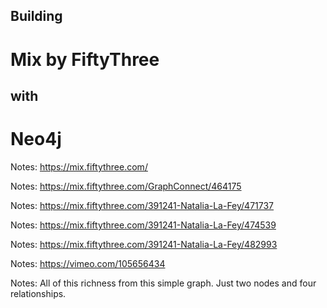 ## Building
# Mix by FiftyThree
## with
# Neo4j

Notes:
https://mix.fiftythree.com/


<!-- .slide: data-background="/images/mix-neo4j/graphconnect-2014.jpg" data-background-transition="slide" -->

Notes:
https://mix.fiftythree.com/GraphConnect/464175


<!-- .slide: data-background="/images/mix-neo4j/gc-monster1.jpg" data-background-transition="none" -->

Notes:
https://mix.fiftythree.com/391241-Natalia-La-Fey/471737


<!-- .slide: data-background="/images/mix-neo4j/gc-monster2.jpg" data-background-transition="none" -->

Notes:
https://mix.fiftythree.com/391241-Natalia-La-Fey/474539


<!-- .slide: data-background="/images/mix-neo4j/gc-monster3.jpg" data-background-transition="none" -->

Notes:
https://mix.fiftythree.com/391241-Natalia-La-Fey/482993


<!-- .slide: data-background="/images/mix-neo4j/mix-background-1024x768.png" data-background-transition="slide" -->

Notes:
https://vimeo.com/105656434


<!-- .slide: data-background="/images/mix-neo4j/mix-graph0-template.jpg" data-background-transition="slide" -->


<!-- .slide: data-background="/images/mix-neo4j/mix-graph1-users.jpg" data-background-transition="none" -->


<!-- .slide: data-background="/images/mix-neo4j/mix-graph2-follows.jpg" data-background-transition="none" -->


<!-- .slide: data-background="/images/mix-neo4j/mix-graph3-creation.jpg" data-background-transition="none" -->


<!-- .slide: data-background="/images/mix-neo4j/mix-graph4-remix.jpg" data-background-transition="none" -->


<!-- .slide: data-background="/images/mix-neo4j/mix-graph5-remixes.jpg" data-background-transition="none" -->


<!-- .slide: data-background="/images/mix-neo4j/mix-graph6-stars.jpg" data-background-transition="none" -->


<!-- .slide: data-background="/images/mix-neo4j/mix-graph7-user1.jpg" data-background-transition="none" -->


<!-- .slide: data-background="/images/mix-neo4j/mix-graph8-user2.jpg" data-background-transition="none" -->


<!-- .slide: data-background="/images/mix-neo4j/mix-graph9-user3.jpg" data-background-transition="none" -->


<!-- .slide: data-background="/images/mix-neo4j/mix-graph10-creation1.jpg" data-background-transition="none" -->


<!-- .slide: data-background="/images/mix-neo4j/mix-graph11-creation2.jpg" data-background-transition="none" -->


<!-- .slide: data-background="/images/mix-neo4j/mix-graph12-creation3.jpg" data-background-transition="none" -->


<!-- .slide: data-background="/images/mix-neo4j/mix-graph13-creation4.jpg" data-background-transition="none" -->


<!-- .slide: data-background="/images/mix-neo4j/mix-graph9-user3.jpg" data-background-transition="none" -->


<!-- .slide: data-background="/images/mix-neo4j/mix-graph14-user4.jpg" data-background-transition="none" -->


<!-- .slide: data-background="/images/mix-neo4j/mix-graph15-user5.jpg" data-background-transition="none" -->


<!-- .slide: data-background="/images/mix-neo4j/mix-graph6-stars.jpg" data-background-transition="none" -->

Notes:
All of this richness from this simple graph.
Just two nodes and four relationships.

